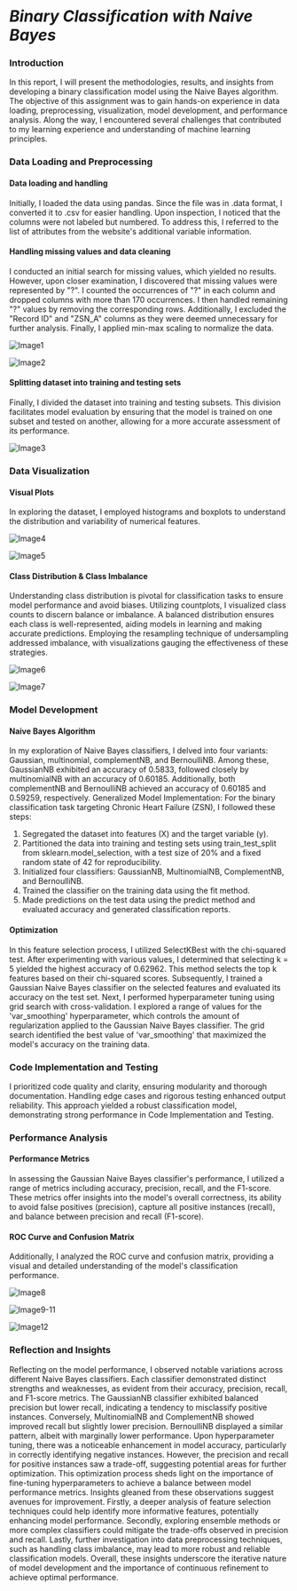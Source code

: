 # *Binary Classification with Naive Bayes*


### Introduction 
In this report, I will present the
methodologies, results, and insights from
developing a binary classification model
using the Naive Bayes algorithm. The
objective of this assignment was to gain
hands-on experience in data loading,
preprocessing, visualization, model
development, and performance analysis.
Along the way, I encountered several
challenges that contributed to my learning
experience and understanding of machine
learning principles.

### Data Loading and Preprocessing
#### Data loading and handling
Initially, I loaded the data using pandas.
Since the file was in .data format, I
converted it to .csv for easier handling.
Upon inspection, I noticed that the columns
were not labeled but numbered. To address
this, I referred to the list of attributes from
the website's additional variable
information.
#### Handling missing values and data cleaning
I conducted an initial search for missing
values, which yielded no results. However,
upon closer examination, I discovered that
missing values were represented by "?". I
counted the occurrences of "?" in each
column and dropped columns with more
than 170 occurrences. I then handled
remaining "?" values by removing the
corresponding rows. Additionally, I
excluded the "Record ID" and "ZSN_A"
columns as they were deemed unnecessary
for further analysis. Finally, I applied
min-max scaling to normalize the data.

![Image1](https://github.com/shivam-chavan-05/Chronic-Heart-Failure-Prediction/assets/144063863/c88bc40b-6be9-4e88-9922-038970e7b76d)

![Image2](https://github.com/shivam-chavan-05/Chronic-Heart-Failure-Prediction/assets/144063863/436b1ff9-f905-4591-bed5-c8bca56e9f72)

#### Splitting dataset into training and testing sets
Finally, I divided the dataset into training
and testing subsets. This division facilitates
model evaluation by ensuring that the model
is trained on one subset and tested on
another, allowing for a more accurate
assessment of its performance.

![Image3](https://github.com/shivam-chavan-05/Chronic-Heart-Failure-Prediction/assets/144063863/23b4ce63-459e-42b0-a758-e74d85395765)


### Data Visualization
#### Visual Plots
In exploring the dataset, I employed
histograms and boxplots to understand the
distribution and variability of numerical
features.

![Image4](https://github.com/shivam-chavan-05/Chronic-Heart-Failure-Prediction/assets/144063863/f6261169-b2b0-4ad2-93b1-a485379bc12a)

![Image5](https://github.com/shivam-chavan-05/Chronic-Heart-Failure-Prediction/assets/144063863/844f7c39-1968-4ff2-a4e3-fa49edd0381c)




#### Class Distribution & Class Imbalance
Understanding class distribution is pivotal
for classification tasks to ensure model
performance and avoid biases. Utilizing
countplots, I visualized class counts to
discern balance or imbalance. A balanced
distribution ensures each class is
well-represented, aiding models in learning
and making accurate predictions. Employing
the resampling technique of undersampling
addressed imbalance, with visualizations
gauging the effectiveness of these strategies.

![Image6](https://github.com/shivam-chavan-05/Chronic-Heart-Failure-Prediction/assets/144063863/2f1fcacf-7922-403b-9bd7-d0938e2c6225)


![Image7](https://github.com/shivam-chavan-05/Chronic-Heart-Failure-Prediction/assets/144063863/ddc97a60-2cfc-4356-9b4d-f1acde291f4a)


### Model Development
#### Naive Bayes Algorithm
In my exploration of Naive Bayes
classifiers, I delved into four variants:
Gaussian, multinomial, complementNB, and
BernoulliNB. Among these, GaussianNB
exhibited an accuracy of 0.5833, followed
closely by multinomialNB with an accuracy
of 0.60185. Additionally, both
complementNB and BernoulliNB achieved
an accuracy of 0.60185 and 0.59259,
respectively.
Generalized Model Implementation:
For the binary classification task targeting
Chronic Heart Failure (ZSN), I followed
these steps:
1. Segregated the dataset into features
(X) and the target variable (y).
2. Partitioned the data into training and
testing sets using train_test_split
from sklearn.model_selection, with a
test size of 20% and a fixed random
state of 42 for reproducibility.
3. Initialized four classifiers:
GaussianNB, MultinomialNB,
ComplementNB, and BernoulliNB.
4. Trained the classifier on the training
data using the fit method.
5. Made predictions on the test data
using the predict method and
evaluated accuracy and generated
classification reports.
#### Optimization
In this feature selection process, I utilized
SelectKBest with the chi-squared test. After
experimenting with various values, I
determined that selecting k = 5 yielded the
highest accuracy of 0.62962. This method
selects the top k features based on their
chi-squared scores. Subsequently, I trained a
Gaussian Naive Bayes classifier on the
selected features and evaluated its accuracy
on the test set.
Next, I performed hyperparameter tuning
using grid search with cross-validation. I
explored a range of values for the
'var_smoothing' hyperparameter, which
controls the amount of regularization
applied to the Gaussian Naive Bayes
classifier. The grid search identified the best
value of 'var_smoothing' that maximized the
model's accuracy on the training data.
### Code Implementation and Testing
I prioritized code quality and clarity,
ensuring modularity and thorough
documentation. Handling edge cases and
rigorous testing enhanced output reliability.
This approach yielded a robust classification
model, demonstrating strong performance in
Code Implementation and Testing.
### Performance Analysis
#### Performance Metrics
In assessing the Gaussian Naive Bayes
classifier's performance, I utilized a range of
metrics including accuracy, precision, recall,
and the F1-score. These metrics offer
insights into the model's overall correctness,
its ability to avoid false positives
(precision), capture all positive instances
(recall), and balance between precision and
recall (F1-score).
#### ROC Curve and Confusion Matrix
Additionally, I analyzed the ROC curve and
confusion matrix, providing a visual and
detailed understanding of the model's
classification performance.

![Image8](https://github.com/shivam-chavan-05/Chronic-Heart-Failure-Prediction/assets/144063863/3188a3b0-6893-459d-b8f9-a142c66fe990)

![Image9-11](https://github.com/shivam-chavan-05/Chronic-Heart-Failure-Prediction/assets/144063863/abd410c6-9399-47a3-977c-f9758b998fbf)

![Image12](https://github.com/shivam-chavan-05/Chronic-Heart-Failure-Prediction/assets/144063863/6a662fa8-a384-4cbd-ad71-65af50bad2a4)

### Reflection and Insights
Reflecting on the model performance, I
observed notable variations across different
Naive Bayes classifiers. Each classifier
demonstrated distinct strengths and
weaknesses, as evident from their accuracy,
precision, recall, and F1-score metrics. The
GaussianNB classifier exhibited balanced
precision but lower recall, indicating a
tendency to misclassify positive instances.
Conversely, MultinomialNB and
ComplementNB showed improved recall but
slightly lower precision. BernoulliNB
displayed a similar pattern, albeit with
marginally lower performance.
Upon hyperparameter tuning, there was a
noticeable enhancement in model accuracy,
particularly in correctly identifying negative
instances. However, the precision and recall
for positive instances saw a trade-off,
suggesting potential areas for further
optimization. This optimization process
sheds light on the importance of fine-tuning
hyperparameters to achieve a balance
between model performance metrics.
Insights gleaned from these observations
suggest avenues for improvement. Firstly, a
deeper analysis of feature selection
techniques could help identify more
informative features, potentially enhancing
model performance. Secondly, exploring
ensemble methods or more complex
classifiers could mitigate the trade-offs
observed in precision and recall. Lastly,
further investigation into data preprocessing
techniques, such as handling class
imbalance, may lead to more robust and
reliable classification models. Overall, these
insights underscore the iterative nature of
model development and the importance of
continuous refinement to achieve optimal
performance.
